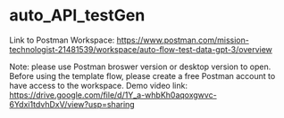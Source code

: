 # auto_API_testGen


Link to Postman Workspace:
https://www.postman.com/mission-technologist-21481539/workspace/auto-flow-test-data-gpt-3/overview

Note: please use Postman broswer version or desktop version to open. Before using the template flow, please create a free Postman account to have access to the workspace.
Demo video link: 
https://drive.google.com/file/d/1Y_a-whbKh0aqoxgwvc-6Ydxi1tdvhDxV/view?usp=sharing
